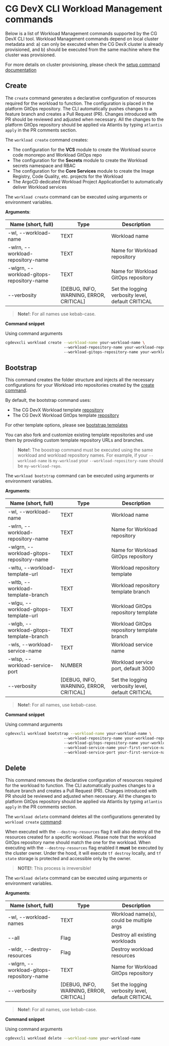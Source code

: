 # CG DevX CLI Workload Management commands

Below is a list of Workload Management commands supported by the CG DevX CLI tool.
Workload Management commands depend on local cluster metadata and:
a) can only be executed when the CG DevX cluster is already provisioned, and
b) should be executed from the same machine where the cluster was provisioned.

For more details on cluster provisioning, please check the [setup command documentation](../installation/cli_commands.md#setup)

## Create

The `create` command generates a declarative configuration of resources required for the workload to function. The configuration is placed in the
platform
GitOps repository. The CLI automatically pushes changes to a feature branch and creates a Pull Request (PR). Changes
introduced with PR should be reviewed and adjusted when necessary.
All the changes to the platform GitOps repository should be applied via Atlantis by typing `atlantis apply` in the PR
comments section.

The `workload create` command creates:

- The configuration for the **VCS** module to create the Workload source code monorepo and Workload GitOps repo
- The configuration for the **Secrets** module to create the Workload secrets namespace and RBAC
- The configuration for the **Core Services** module to create the Image Registry, Code Quality, etc. projects for the Workload
- The ArgoCD dedicated Workload Project ApplicationSet to automatically deliver Workload services

The `workload create` command can be executed using arguments or environment variables.

**Arguments**:

| Name (short, full)                        | Type                                    | Description                                       |
|-------------------------------------------|-----------------------------------------|---------------------------------------------------|
| -wl, --workload-name                      | TEXT                                    | Workload name                                     |
| -wlrn, --workload-repository-name         | TEXT                                    | Name for Workload repository                      |
| -wlgrn, --workload-gitops-repository-name | TEXT                                    | Name for Workload GitOps repository               |
| --verbosity                               | [DEBUG, INFO, WARNING, ERROR, CRITICAL] | Set the logging verbosity level, default CRITICAL |

> **Note!**: For all names use kebab-case.

**Command snippet**

Using command arguments

```bash
cgdevxcli workload create --workload-name your-workload-name \ 
                          --workload-repository-name your-workload-repository-name
                          --workload-gitops-repository-name your-workload-gitops-repository-name
```

## Bootstrap

This command creates the folder structure and injects all the necessary configurations for your Workload into repositories created
by the [create command](#create).

By default, the bootstrap command uses:

- The CG DevX Workload template [repository](https://github.com/CloudGeometry/cg-devx-wl-template)
- The CG DevX Workload GitOps template [repository](https://github.com/CloudGeometry/cg-devx-wl-gitops-template)

For other template options, please see [bootstrap templates](./bootstrap_templates.md)

You can also fork and customize existing template repositories and use them by providing custom template repository URLs
and branches.

> **Note!**: The boostrap command must be executed using the same workload and workload repository names. For example, if your `--workload-name` is `my-workload` your `--workload-repository-name` should be `my-workload-repo`.

The `workload bootstrap` command can be executed using arguments or environment variables.

**Arguments**:

| Name (short, full)                        | Type                                    | Description                                       |
|-------------------------------------------|-----------------------------------------|---------------------------------------------------|
| -wl, --workload-name                      | TEXT                                    | Workload name                                     |
| -wlrn, --workload-repository-name         | TEXT                                    | Name for Workload repository                      |
| -wlgrn, --workload-gitops-repository-name | TEXT                                    | Name for Workload GitOps repository               |
| -wltu, --workload-template-url            | TEXT                                    | Workload repository template                      |
| -wltb, --workload-template-branch         | TEXT                                    | Workload repository template branch               |
| -wlgu, --workload-gitops-template-url     | TEXT                                    | Workload GitOps repository template               |
| -wlgb, --workload-gitops-template-branch  | TEXT                                    | Workload GitOps repository template branch        |
| -wls, --workload-service-name             | TEXT                                    | Workload service name                             |
| -wlsp, --workload-service-port            | NUMBER                                  | Workload service port, default 3000               |
| --verbosity                               | [DEBUG, INFO, WARNING, ERROR, CRITICAL] | Set the logging verbosity level, default CRITICAL |

> **Note!**: For all names, use kebab-case.

**Command snippet**

Using command arguments

```bash
cgdevxcli workload bootstrap --workload-name your-workload-name \ 
                          --workload-repository-name your-workload-repository-name
                          --workload-gitops-repository-name your-workload-gitops-repository-name
                          --workload-service-name your-first-service-name
                          --workload-service-port your-first-service-name-port
```

## Delete

This command removes the declarative configuration of resources required for the workload to function. The CLI automatically pushes changes to a
feature branch and creates a Pull Request (PR). Changes introduced with PR should be reviewed and adjusted when
necessary.
All the changes to platform GitOps repository should be applied via Atlantis by typing `atlantis apply` in the PR
comments section.

The `workload delete` command deletes all the configurations generated by `workload create` [command](#create):

When executed with the `--destroy-resources` flag it will also destroy all the resources created for a specific workload.
Please note that the workload GitOps repository name should match the one for the workload.
When executing with the `--destroy-resources` flag enabled it **must** be executed by the cluster owner.
Under the hood, it will execute `tf destroy` locally, and `tf state` storage is protected and accessible only by the owner. 

> **NOTE!**: This process is irreversible!

The `workload delete` command can be executed using arguments or environment variables.

**Arguments**:

| Name (short, full)                        | Type                                    | Description                                       |
|-------------------------------------------|-----------------------------------------|---------------------------------------------------|
| -wl, --workload-names                     | TEXT                                    | Workload name(s), could be multiple args          |
| --all                                     | Flag                                    | Destroy all existing workloads                    |
| -wldr, --destroy-resources                | Flag                                    | Destroy workload resources                        |
| -wlgrn, --workload-gitops-repository-name | TEXT                                    | Name for Workload GitOps repository               |
| --verbosity                               | [DEBUG, INFO, WARNING, ERROR, CRITICAL] | Set the logging verbosity level, default CRITICAL |

> **Note!**: For all names, use kebab-case.

**Command snippet**

Using command arguments

```bash
cgdevxcli workload delete --workload-name your-workload-name
```

